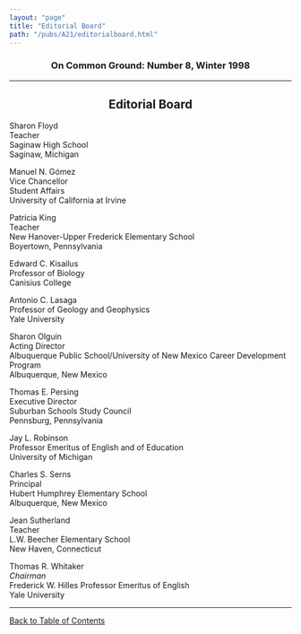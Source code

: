 ```yaml
---
layout: "page"
title: "Editorial Board"
path: "/pubs/A21/editorialboard.html"
---
```

<main>
<h3 align="CENTER">On Common Ground: Number 8, Winter 1998</h3>
<hr/>
<h2 align="CENTER">Editorial Board</h2>
<p>Sharon Floyd<br/>
Teacher<br/>
Saginaw High School<br/>
Saginaw, Michigan</p>
<p>Manuel N. Gómez<br/>
Vice Chancellor<br/>
Student Affairs<br/>
University of California at Irvine</p>
<p>Patricia King<br/>
Teacher<br/>
New Hanover-Upper Frederick Elementary School<br/>
Boyertown, Pennsylvania</p>
<p>Edward C. Kisailus<br/>
Professor of Biology<br/>
Canisius College</p>
<p>Antonio C. Lasaga<br/>
Professor of Geology and Geophysics<br/>
Yale University</p>
<p>Sharon Olguin<br/>
Acting Director<br/>
Albuquerque Public School/University of New Mexico Career Development Program<br/>
Albuquerque, New Mexico</p>
<p>Thomas E. Persing<br/>
Executive Director<br/>
Suburban Schools Study Council<br/>
Pennsburg, Pennsylvania</p>
<p>Jay L. Robinson<br/>
Professor Emeritus of English and of Education<br/>
University of Michigan</p>
<p>Charles S. Serns<br/>
Principal<br/>
Hubert Humphrey Elementary School<br/>
Albuquerque, New Mexico</p>
<p>Jean Sutherland<br/>
Teacher<br/>
L.W. Beecher Elementary School<br/>
New Haven, Connecticut</p>
<p>Thomas R. Whitaker<br/>
<i>Chairman</i><br/>
Frederick W. Hilles Professor Emeritus of English<br/>
Yale University</p>
<hr/>
<p><a href="/pubs/A21/">Back to Table of Contents</a></p>
</main>
